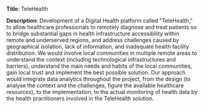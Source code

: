 **Title**: TeleHealth

**Description**: Development of a Digital Health platform called "TeleHealth," to allow healthcare professionals to remotely diagnose and treat patients so to bridge substantial gaps in health infrastructure accessibility within remote and underserved regions, and address challenges caused by geographical isolation, lack of information, and inadequate health facility distribution.  We would involve local communities in multiple remote areas to understand the context (including technological infrastructures and barriers), understand the main needs and habits of the local communities, gain local trust and implement the best possible solution.
Our approach would integrate data analytics throughout the project, from the design (to analyse the context and the challenges, figure the available healthcare resources), to the implementation, to the actual monitoring of health data by the health practitioners involved in the TeleHealth solution. 
